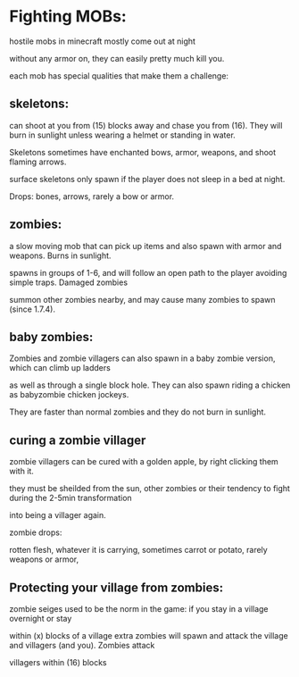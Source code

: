 Fighting MOBs:
==============

hostile mobs in minecraft mostly come out at night

without any armor on, they can easily pretty much kill you.

each mob has special qualities that make them  a challenge:


skeletons:
------------
can shoot at you from (15) blocks away and chase you from (16). They will burn in sunlight unless wearing a helmet or standing in water.

Skeletons sometimes have enchanted bows, armor, weapons, and shoot flaming arrows. 

surface skeletons only spawn if the player does not sleep in a bed at night.

Drops: bones, arrows, rarely a bow or armor.


zombies:
--------

a slow moving mob that can pick up items and also spawn with armor and weapons. Burns in sunlight.

spawns in groups of 1-6, and will follow an open path to the player avoiding simple traps. Damaged zombies

summon other zombies nearby, and may cause many zombies to spawn (since 1.7.4).


baby zombies:
------------
Zombies and zombie villagers can also spawn in a baby zombie version, which can climb up ladders

as well as through a single block hole. They can also spawn riding a chicken as babyzombie chicken jockeys.

They are faster than normal zombies and they do not burn in sunlight.



curing a zombie villager 
-----------------------

zombie villagers can be cured with a golden apple, by right clicking them with it.

they must be sheilded from the sun, other zombies or their tendency to fight during the 2-5min transformation 

into being a villager again.

zombie drops:

rotten flesh, whatever it is carrying, sometimes carrot or potato, rarely weapons or armor,


Protecting your village from zombies:
-------------------------------------

zombie seiges used to be the norm in the game: if you stay in a village overnight or stay

within (x) blocks of a village extra zombies will spawn and attack the village and villagers (and you). Zombies attack 

villagers within (16) blocks


